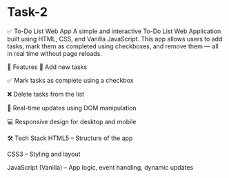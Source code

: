 # Task-2

✅ To-Do List Web App
A simple and interactive To-Do List Web Application built using HTML, CSS, and Vanilla JavaScript. This app allows users to add tasks, mark them as completed using checkboxes, and remove them — all in real time without page reloads.

🌟 Features
📝 Add new tasks

✅ Mark tasks as complete using a checkbox

❌ Delete tasks from the list

🔄 Real-time updates using DOM manipulation

💻 Responsive design for desktop and mobile

🛠️ Tech Stack
HTML5 – Structure of the app

CSS3 – Styling and layout

JavaScript (Vanilla) – App logic, event handling, dynamic updates
